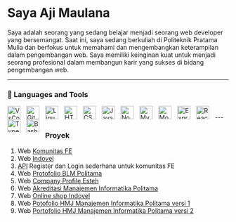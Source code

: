 # Saya Aji Maulana

Saya adalah seorang yang sedang belajar menjadi seorang web developer yang bersemangat. Saat ini, saya sedang berkuliah di Politeknik Pratama Mulia dan berfokus untuk memahami dan mengembangkan keterampilan dalam pengembangan web. Saya memiliki keinginan kuat untuk menjadi seorang profesional dalam membangun karir yang sukses di bidang pengembangan web.

---

### 🧰 Languages and Tools

<img align="left" alt="VsCode" width="30px" style="padding-right:10px;" src="https://cdn.jsdelivr.net/gh/devicons/devicon/icons/vscode/vscode-original.svg" />
<img align="left" alt="Git" width="30px" style="padding-right:10px;" src="https://cdn.jsdelivr.net/gh/devicons/devicon/icons/git/git-original.svg" />
<img align="left" alt="Linux" width="30px" style="padding-right:10px;" src="https://cdn.jsdelivr.net/gh/devicons/devicon/icons/linux/linux-original.svg" />
<img align="left" alt="HTML" width="30px" style="padding-right:10px;" src="https://cdn.jsdelivr.net/gh/devicons/devicon/icons/html5/html5-plain.svg" />
<img align="left" alt="CSS" width="30px" style="padding-right:10px;" src="https://cdn.jsdelivr.net/gh/devicons/devicon/icons/css3/css3-plain.svg" />
<img align="left" alt="JavaScript" width="30px" style="padding-right:10px;" src="https://cdn.jsdelivr.net/gh/devicons/devicon/icons/javascript/javascript-plain.svg" />
<img align="left" alt="NodeJS" width="30px" style="padding-right:10px;" src="https://cdn.jsdelivr.net/gh/devicons/devicon/icons/nodejs/nodejs-original.svg" />
<img align="left" alt="MySQL" width="30px" style="padding-right:10px;" src="https://cdn.jsdelivr.net/gh/devicons/devicon/icons/mysql/mysql-original.svg" />
<img align="left" alt="MongoDB" width="30px" style="padding-right:10px;" src="https://cdn.jsdelivr.net/gh/devicons/devicon/icons/mongodb/mongodb-original.svg" />
<img align="left" alt="Expres" width="30px" style="padding-right:10px;" src="https://cdn.jsdelivr.net/gh/devicons/devicon/icons/express/express-original.svg" />
<img align="left" alt="React" width="30px" style="padding-right:10px;" src="https://cdn.jsdelivr.net/gh/devicons/devicon/icons/react/react-original.svg" />
<img align="left" alt="TypeScript" width="30px" style="padding-right:10px;" src="https://cdn.jsdelivr.net/gh/devicons/devicon/icons/typescript/typescript-plain.svg" />
<img align="left" alt="Bash" width="30px" style="padding-right:10px;" src="https://cdn.jsdelivr.net/gh/devicons/devicon/icons/bash/bash-original.svg" />
<br>
---

### Proyek


1. Web [Komunitas FE](https://mancode77.github.io/frontend-dev-portofolio/)
2. Web [Indovel](https://mancode77.github.io/Indovel/)
3. [API](https://api-blind-code.vercel.app/) Register dan Login sederhana untuk komunitas FE
4. Web [Protofolio BLM Politama](https://mancode77.github.io/blm-politama/)
5. Web [Company Profile Esteh](https://mancode77.github.io/esteh/)
6. Web [Akreditasi Manajemen Informatika Politama](https://www.mipolitamaak.my.id/)
7. Web [Online shop Indovel](https://mancode77.github.io/online-shop/)
8. Web [Potofolio HMJ Manajemen Informatika Politama versi 1](https://tamakuz.github.io/hmjmipolitama/)
9. Web [Portofolio HMJ Manajemen Informatika Politama versi 2](https://mancode77.github.io/HMJ-MI-Project/)

